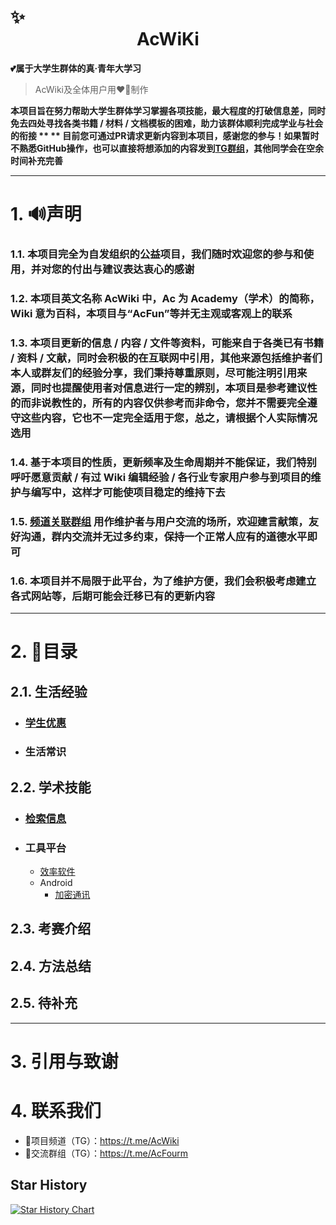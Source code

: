 # ✨<center>AcWiKi<center>

**💕属于大学生群体的真·青年大学习**

> AcWiki及全体用户用❤️‍🔥制作

**本项目旨在努力帮助大学生群体学习掌握各项技能，最大程度的打破信息差，同时免去四处寻找各类书籍 / 材料 / 文档模板的困难，助力该群体顺利完成学业与社会的衔接 **
** 目前您可通过PR请求更新内容到本项目，感谢您的参与！如果暂时不熟悉GitHub操作，也可以直接将想添加的内容发到[TG群组](https://t.me/AcFourm)，其他同学会在空余时间补充完善**

---

# 1. 🔊声明

### 1.1. 本项目完全为自发组织的公益项目，我们随时欢迎您的参与和使用，并对您的付出与建议表达衷心的感谢

### 1.2. 本项目英文名称 AcWiki 中，Ac 为 Academy（学术）的简称，Wiki 意为百科，本项目与“AcFun”等并无主观或客观上的联系

### 1.3. 本项目更新的信息 / 内容 / 文件等资料，可能来自于各类已有书籍 / 资料 / 文献，同时会积极的在互联网中引用，其他来源包括维护者们本人或群友们的经验分享，我们秉持尊重原则，尽可能注明引用来源，同时也提醒使用者对信息进行一定的辨别，本项目是参考建议性的而非说教性的，所有的内容仅供参考而非命令，您并不需要完全遵守这些内容，它也不一定完全适用于您，总之，请根据个人实际情况选用

### 1.4. 基于本项目的性质，更新频率及生命周期并不能保证，我们特别呼吁愿意贡献 / 有过 Wiki 编辑经验 / 各行业专家用户参与到项目的维护与编写中，这样才可能使项目稳定的维持下去

### 1.5. [频道关联群组](https://t.me/AcFourm) 用作维护者与用户交流的场所，欢迎建言献策，友好沟通，群内交流并无过多约束，保持一个正常人应有的道德水平即可

### 1.6. 本项目并不局限于此平台，为了维护方便，我们会积极考虑建立各式网站等，后期可能会迁移已有的更新内容

---

# 2. 🎯目录

## 2.1. 生活经验

- ### [学生优惠](https://github.com/Ac-Wiki/AcWiKi/blob/main/01-student-discounts/README.md)
- ### 生活常识

## 2.2. 学术技能

- ### [检索信息](https://github.com/Ac-Wiki/AcWiKi/blob/main/02-search-platforms/README.md)
- ### 工具平台
  - [效率软件](https://github.com/Ac-Wiki/AcWiKi/blob/main/03-tools/效率软件.md)
  - Android
    - [加密通讯](https://github.com/Ac-Wiki/AcWiKi/blob/main/03-tools/Android/加密通讯.md)

## 2.3. 考赛介绍

## 2.4. 方法总结

## 2.5. 待补充

---

# 3. 引用与致谢

# 4. 联系我们

- 🔗项目频道（TG）：https://t.me/AcWiki
- 🔗交流群组（TG）：https://t.me/AcFourm

## Star History

[![Star History Chart](https://api.star-history.com/svg?repos=Ac-Wiki/AcWiKi&type=Date)](https://star-history.com/#Ac-Wiki/AcWiKi&Date)
